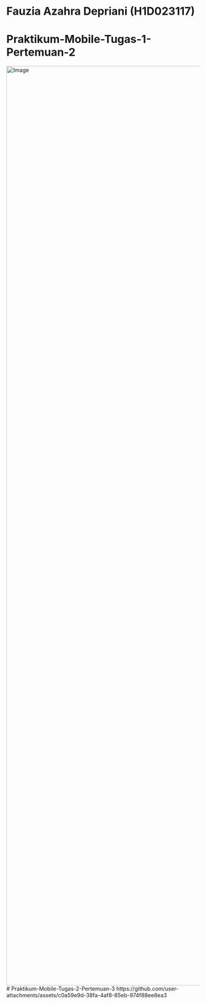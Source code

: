 # Fauzia Azahra Depriani (H1D023117)
# Praktikum-Mobile-Tugas-1-Pertemuan-2
<img width="1080" height="2400" alt="Image" src="https://github.com/user-attachments/assets/f09cf370-8cbf-4551-b75c-92cafe878848" />
# Praktikum-Mobile-Tugas-2-Pertemuan-3
https://github.com/user-attachments/assets/c0a59e9d-38fa-4af8-85eb-974f88ee8ea3
